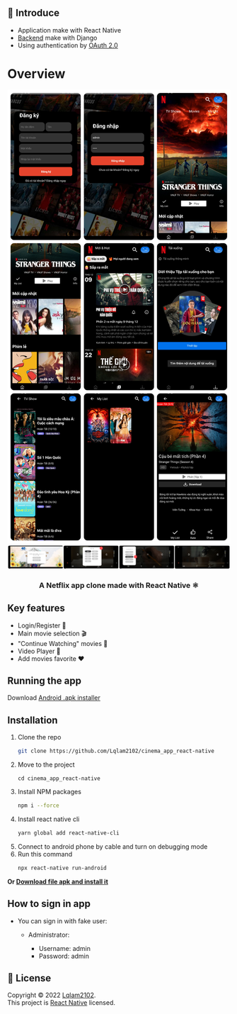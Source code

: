 ## 🚀 Introduce

- Application make with React Native
- [Backend](https://github.com/Lqlam2102/cinema_mobile_be) make with Django
- Using authentication by [OAuth 2.0](https://django-oauth-toolkit.readthedocs.io/en/latest)

# **Overview**

![Preview](https://github.com/Lqlam2102/cinema_app_react-native/blob/main/assets/iPiccy-img.png)
![Preview](https://github.com/Lqlam2102/cinema_app_react-native/blob/main/assets/ipiccy_image.png)
<h3 align="center">
<b>A Netflix app clone made with React Native ⚛</b>
<h3>

## **Key features**

- Login/Register 👤
- Main movie selection 🎬
- "Continue Watching" movies 🔄
- Video Player 🎥
- Add movies favorite ❤️

## **Running the app**

Download [Android .apk installer](https://drive.google.com/file/d/1DVlWkOAN_Lat4cSKtikZD53ebMw2nnsm/view?usp=sharing)

## **Installation**
1. Clone the repo
   ```sh
   git clone https://github.com/Lqlam2102/cinema_app_react-native
   ```
2. Move to the project
   ```
   cd cinema_app_react-native
   ```
3. Install NPM packages
   ```sh
   npm i --force
   ```
4. Install react native cli
   ```sh
   yarn global add react-native-cli
   ```
5. Connect to android phone by cable and turn on debugging mode
6. Run this command
   ```sh
   npx react-native run-android
   ```
**Or [Download file apk and install it](https://drive.google.com/file/d/1DVlWkOAN_Lat4cSKtikZD53ebMw2nnsm/view?usp=sharing)**

## **How to sign in app**

- You can sign in with fake user:

  - Administrator:

    - Username: admin
    - Password: admin

## 📝 License

Copyright © 2022 [Lqlam2102](https://github.com/Lqlam2102).<br />
This project is [React Native](https://github.com/Lqlam2102/cinema_app_react-native) licensed.